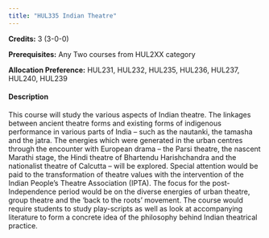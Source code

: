 ```yaml
---
title: "HUL335 Indian Theatre"
---
```

**Credits:** 3 (3-0-0)

**Prerequisites:** Any Two courses from HUL2XX category

**Allocation Preference:** HUL231, HUL232, HUL235, HUL236, HUL237, HUL240, HUL239

#### Description
This course will study the various aspects of Indian theatre. The linkages between ancient theatre forms and existing forms of indigenous performance in various parts of India – such as the nautanki, the tamasha and the jatra. The energies which were generated in the urban centres through the encounter with European drama – the Parsi theatre, the nascent Marathi stage, the Hindi theatre of Bhartendu Harishchandra and the nationalist theatre of Calcutta – will be explored. Special attention would be paid to the transformation of theatre values with the intervention of the Indian People’s Theatre Association (IPTA). The focus for the post-Independence period would be on the diverse energies of urban theatre, group theatre and the ‘back to the roots’ movement. The course would require students to study play-scripts as well as look at accompanying literature to form a concrete idea of the philosophy behind Indian theatrical practice.